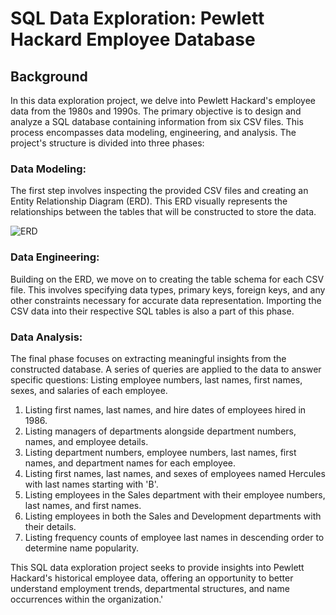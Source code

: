 # SQL Data Exploration: Pewlett Hackard Employee Database

## Background
In this data exploration project, we delve into Pewlett Hackard's employee data from the 1980s and 1990s. The primary objective is to design and analyze a SQL database containing information from six CSV files. This process encompasses data modeling, engineering, and analysis. The project's structure is divided into three phases:

### Data Modeling:
The first step involves inspecting the provided CSV files and creating an Entity Relationship Diagram (ERD). This ERD visually represents the relationships between the tables that will be constructed to store the data.

![ERD](ERD.png)

### Data Engineering:
Building on the ERD, we move on to creating the table schema for each CSV file. This involves specifying data types, primary keys, foreign keys, and any other constraints necessary for accurate data representation. Importing the CSV data into their respective SQL tables is also a part of this phase.

### Data Analysis:
The final phase focuses on extracting meaningful insights from the constructed database. A series of queries are applied to the data to answer specific questions:
Listing employee numbers, last names, first names, sexes, and salaries of each employee.

1. Listing first names, last names, and hire dates of employees hired in 1986.
2. Listing managers of departments alongside department numbers, names, and employee details.
3. Listing department numbers, employee numbers, last names, first names, and department names for each employee.
4. Listing first names, last names, and sexes of employees named Hercules with last names starting with 'B'.
5. Listing employees in the Sales department with their employee numbers, last names, and first names.
6. Listing employees in both the Sales and Development departments with their details.
7. Listing frequency counts of employee last names in descending order to determine name popularity.

This SQL data exploration project seeks to provide insights into Pewlett Hackard's historical employee data, offering an opportunity to better understand employment trends, departmental structures, and name occurrences within the organization.'






